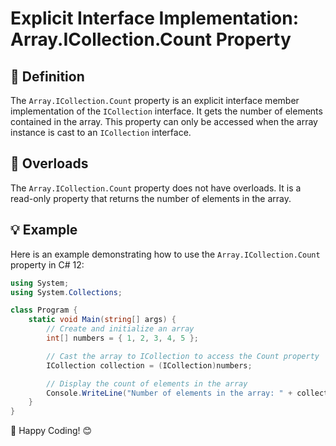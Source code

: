 ﻿# Explicit Interface Implementation: Array.ICollection.Count Property

## 📖 Definition
The `Array.ICollection.Count` property is an explicit interface member implementation of the `ICollection` interface. It gets the number of elements contained in the array. This property can only be accessed when the array instance is cast to an `ICollection` interface.

## 🔄 Overloads
The `Array.ICollection.Count` property does not have overloads. It is a read-only property that returns the number of elements in the array.

## 💡 Example
Here is an example demonstrating how to use the `Array.ICollection.Count` property in C# 12:

```csharp
using System;
using System.Collections;

class Program {
    static void Main(string[] args) {
        // Create and initialize an array
        int[] numbers = { 1, 2, 3, 4, 5 };

        // Cast the array to ICollection to access the Count property
        ICollection collection = (ICollection)numbers;

        // Display the count of elements in the array
        Console.WriteLine("Number of elements in the array: " + collection.Count);
    }
}
```

🎉 Happy Coding! 😊
